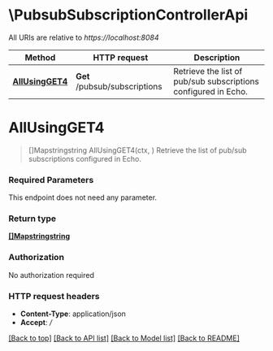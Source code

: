 # \PubsubSubscriptionControllerApi

All URIs are relative to *https://localhost:8084*

Method | HTTP request | Description
------------- | ------------- | -------------
[**AllUsingGET4**](PubsubSubscriptionControllerApi.md#AllUsingGET4) | **Get** /pubsub/subscriptions | Retrieve the list of pub/sub subscriptions configured in Echo.


# **AllUsingGET4**
> []Mapstringstring AllUsingGET4(ctx, )
Retrieve the list of pub/sub subscriptions configured in Echo.

### Required Parameters
This endpoint does not need any parameter.

### Return type

[**[]Mapstringstring**](Map«string,string».md)

### Authorization

No authorization required

### HTTP request headers

 - **Content-Type**: application/json
 - **Accept**: */*

[[Back to top]](#) [[Back to API list]](../README.md#documentation-for-api-endpoints) [[Back to Model list]](../README.md#documentation-for-models) [[Back to README]](../README.md)

